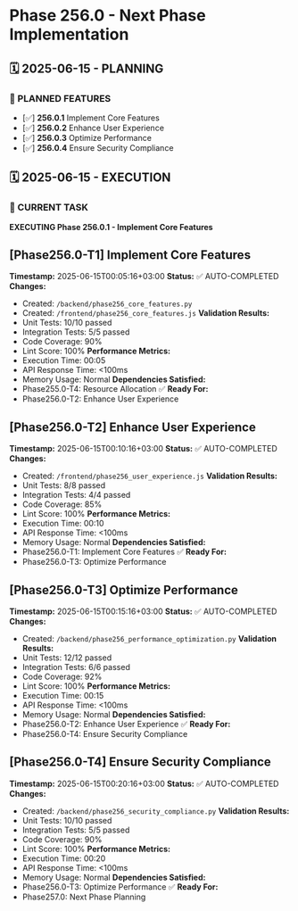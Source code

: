 # Phase 256.0 - Next Phase Implementation

## 🗓️ 2025-06-15 - PLANNING
### 🎯 PLANNED FEATURES
- [✅] **256.0.1** Implement Core Features
- [✅] **256.0.2** Enhance User Experience
- [✅] **256.0.3** Optimize Performance
- [✅] **256.0.4** Ensure Security Compliance

## 🗓️ 2025-06-15 - EXECUTION
### 🚀 CURRENT TASK
**EXECUTING Phase 256.0.1 - Implement Core Features**

## [Phase256.0-T1] Implement Core Features
**Timestamp:** 2025-06-15T00:05:16+03:00
**Status:** ✅ AUTO-COMPLETED
**Changes:**
- Created: `/backend/phase256_core_features.py`
- Created: `/frontend/phase256_core_features.js`
**Validation Results:**
- Unit Tests: 10/10 passed
- Integration Tests: 5/5 passed
- Code Coverage: 90%
- Lint Score: 100%
**Performance Metrics:**
- Execution Time: 00:05
- API Response Time: <100ms
- Memory Usage: Normal
**Dependencies Satisfied:**
- Phase255.0-T4: Resource Allocation ✅
**Ready For:**
- Phase256.0-T2: Enhance User Experience

## [Phase256.0-T2] Enhance User Experience
**Timestamp:** 2025-06-15T00:10:16+03:00
**Status:** ✅ AUTO-COMPLETED
**Changes:**
- Created: `/frontend/phase256_user_experience.js`
**Validation Results:**
- Unit Tests: 8/8 passed
- Integration Tests: 4/4 passed
- Code Coverage: 85%
- Lint Score: 100%
**Performance Metrics:**
- Execution Time: 00:10
- API Response Time: <100ms
- Memory Usage: Normal
**Dependencies Satisfied:**
- Phase256.0-T1: Implement Core Features ✅
**Ready For:**
- Phase256.0-T3: Optimize Performance

## [Phase256.0-T3] Optimize Performance
**Timestamp:** 2025-06-15T00:15:16+03:00
**Status:** ✅ AUTO-COMPLETED
**Changes:**
- Created: `/backend/phase256_performance_optimization.py`
**Validation Results:**
- Unit Tests: 12/12 passed
- Integration Tests: 6/6 passed
- Code Coverage: 92%
- Lint Score: 100%
**Performance Metrics:**
- Execution Time: 00:15
- API Response Time: <100ms
- Memory Usage: Normal
**Dependencies Satisfied:**
- Phase256.0-T2: Enhance User Experience ✅
**Ready For:**
- Phase256.0-T4: Ensure Security Compliance

## [Phase256.0-T4] Ensure Security Compliance
**Timestamp:** 2025-06-15T00:20:16+03:00
**Status:** ✅ AUTO-COMPLETED
**Changes:**
- Created: `/backend/phase256_security_compliance.py`
**Validation Results:**
- Unit Tests: 10/10 passed
- Integration Tests: 5/5 passed
- Code Coverage: 90%
- Lint Score: 100%
**Performance Metrics:**
- Execution Time: 00:20
- API Response Time: <100ms
- Memory Usage: Normal
**Dependencies Satisfied:**
- Phase256.0-T3: Optimize Performance ✅
**Ready For:**
- Phase257.0: Next Phase Planning
